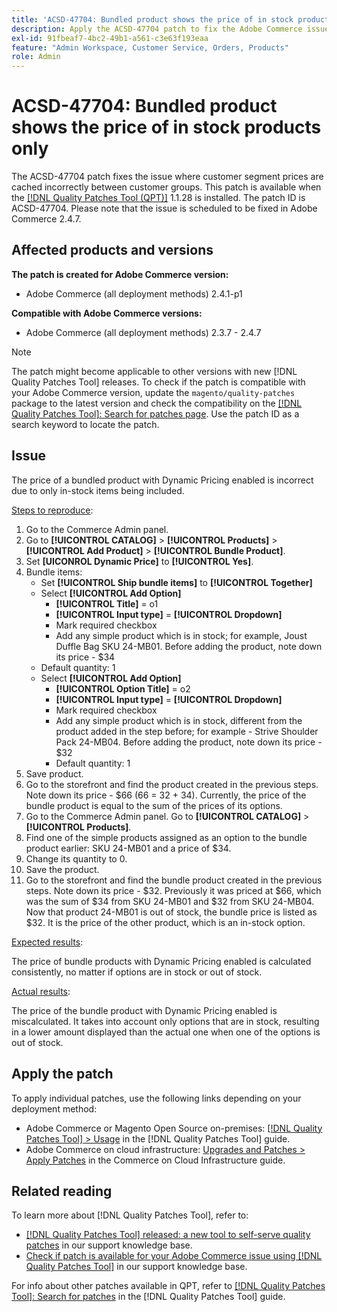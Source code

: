 ```yaml
---
title: 'ACSD-47704: Bundled product shows the price of in stock products only'
description: Apply the ACSD-47704 patch to fix the Adobe Commerce issue where a bundled product shows the price of in stock products only.
exl-id: 91fbeaf7-4bc2-49b1-a561-c3e63f193eaa
feature: "Admin Workspace, Customer Service, Orders, Products"
role: Admin
---
```

# ACSD-47704: Bundled product shows the price of in stock products only

The ACSD-47704 patch fixes the issue where customer segment prices are cached incorrectly between customer groups. This patch is available when the [[!DNL Quality Patches Tool (QPT)]](/help/announcements/adobe-commerce-announcements/magento-quality-patches-released-new-tool-to-self-serve-quality-patches.md) 1.1.28 is installed. The patch ID is ACSD-47704. Please note that the issue is scheduled to be fixed in Adobe Commerce 2.4.7.

## Affected products and versions

**The patch is created for Adobe Commerce version:**

* Adobe Commerce (all deployment methods) 2.4.1-p1

**Compatible with Adobe Commerce versions:**

* Adobe Commerce (all deployment methods) 2.3.7 - 2.4.7

>[!NOTE]
>
>The patch might become applicable to other versions with new [!DNL Quality Patches Tool] releases. To check if the patch is compatible with your Adobe Commerce version, update the `magento/quality-patches` package to the latest version and check the compatibility on the [[!DNL Quality Patches Tool]: Search for patches page](https://experienceleague.adobe.com/tools/commerce-quality-patches/index.html). Use the patch ID as a search keyword to locate the patch.

## Issue

The price of a bundled product with Dynamic Pricing enabled is incorrect due to only in-stock items being included.

<u>Steps to reproduce</u>:

1. Go to the Commerce Admin panel.
1. Go to **[!UICONTROL CATALOG]** > **[!UICONTROL Products]** > **[!UICONTROL Add Product]** > **[!UICONTROL Bundle Product]**.
1. Set **[UICONROL Dynamic Price]** to **[!UICONTROL Yes]**.
1. Bundle items:
   * Set **[!UICONTROL Ship bundle items]** to **[!UICONTROL Together]**
   * Select **[!UICONTROL Add Option]**
      * **[!UICONTROL Title]** = o1
      * **[!UICONTROL Input type]** = **[!UICONTROL Dropdown]**
     * Mark required checkbox
     * Add any simple product which is in stock; for example, Joust Duffle Bag SKU 24-MB01. Before adding the product, note down its price - $34
    * Default quantity: 1
   *  Select **[!UICONTROL Add Option]**
      * **[!UICONTROL Option Title]** = o2
      * **[!UICONTROL Input type]** = **[!UICONTROL Dropdown]**
      * Mark required checkbox
      * Add any simple product which is in stock, different from the product added in the step before; for example - Strive Shoulder Pack 24-MB04. Before adding the product, note down its price - $32
      * Default quantity: 1
1. Save product.
1. Go to the storefront and find the product created in the previous steps. Note down its price - $66
(66 = 32 + 34). 
Currently, the price of the bundle product is equal to the sum of the prices of its options.
1. Go to the Commerce Admin panel. Go to **[!UICONTROL CATALOG]** > **[!UICONTROL Products]**.
1. Find one of the simple products assigned as an option to the bundle product earlier:
SKU 24-MB01 and a price of $34.
1. Change its quantity to 0.
1. Save the product.
1. Go to the storefront and find the bundle product created in the previous steps. Note down its price - $32. Previously it was priced at $66, which was the sum of $34 from SKU 24-MB01 and $32 from SKU 24-MB04. Now that product 24-MB01 is out of stock, the bundle price is listed as $32. It is the price of the other product, which is an in-stock option.

<u>Expected results</u>:

The price of bundle products with Dynamic Pricing enabled is calculated consistently, no matter if options are in stock or out of stock.

<u>Actual results</u>:

The price of the bundle product with Dynamic Pricing enabled is miscalculated. It takes into account only options that are in stock, resulting in a lower amount displayed than the actual one when one of the options is out of stock.

## Apply the patch

To apply individual patches, use the following links depending on your deployment method:

* Adobe Commerce or Magento Open Source on-premises: [[!DNL Quality Patches Tool] > Usage](https://experienceleague.adobe.com/docs/commerce-operations/tools/quality-patches-tool/usage.html) in the [!DNL Quality Patches Tool] guide.
* Adobe Commerce on cloud infrastructure: [Upgrades and Patches > Apply Patches](https://experienceleague.adobe.com/docs/commerce-cloud-service/user-guide/develop/upgrade/apply-patches.html) in the Commerce on Cloud Infrastructure guide.

## Related reading

To learn more about [!DNL Quality Patches Tool], refer to:

* [[!DNL Quality Patches Tool] released: a new tool to self-serve quality patches](/help/announcements/adobe-commerce-announcements/magento-quality-patches-released-new-tool-to-self-serve-quality-patches.md) in our support knowledge base.
* [Check if patch is available for your Adobe Commerce issue using [!DNL Quality Patches Tool]](/help/support-tools/patches-available-in-qpt-tool/check-patch-for-magento-issue-with-magento-quality-patches.md) in our support knowledge base.

For info about other patches available in QPT, refer to [[!DNL Quality Patches Tool]: Search for patches](https://experienceleague.adobe.com/tools/commerce-quality-patches/index.html) in the [!DNL Quality Patches Tool] guide.
